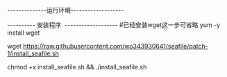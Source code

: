 --------------运行环境-------------------

----------  安装程序  -------------------
#已经安装wget这一步可省略
yum -y install wget

wget https://raw.githubusercontent.com/wo343930641/seafile/patch-1/install_seafile.sh

chmod +x install_seafile.sh && ./install_seafile.sh

